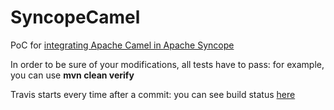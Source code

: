SyncopeCamel
============

PoC for [integrating Apache Camel in Apache Syncope](http://syncope-dev.1063484.n5.nabble.com/Proposal-An-Apache-Camel-Integratation-Proposal-td5714531.html)

In order to be sure of your modifications, all tests have to pass: for example, you can use **mvn clean verify**

Travis starts every time after a commit: you can see build status [here](https://travis-ci.org/Tirasa/SyncopeCamel)

